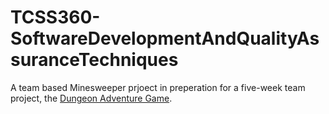 # TCSS360-SoftwareDevelopmentAndQualityAssuranceTechniques

A team based Minesweeper prjoect in preperation for a five-week team project, the [Dungeon Adventure Game]([http://example.com](https://github.com/calebkrauter/UWT-TCSS360-dungeonAdventureGame)https://github.com/calebkrauter/UWT-TCSS360-dungeonAdventureGame).
